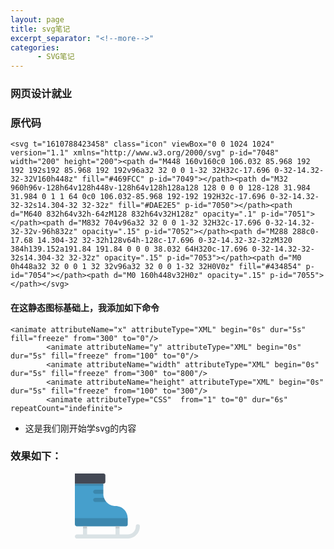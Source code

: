 ```yaml
---
layout: page
title: svg笔记
excerpt_separator: "<!--more-->"
categories:
      - SVG笔记
---
```

### 网页设计就业
<!--more-->
### 原代码
```
<svg t="1610788423458" class="icon" viewBox="0 0 1024 1024" version="1.1" xmlns="http://www.w3.org/2000/svg" p-id="7048" width="200" height="200"><path d="M448 160v160c0 106.032 85.968 192 192 192s192 85.968 192 192v96a32 32 0 0 1-32 32H32c-17.696 0-32-14.32-32-32V160h448z" fill="#469FCC" p-id="7049"></path><path d="M32 960h96v-128h64v128h448v-128h64v128h128a128 128 0 0 0 128-128 31.984 31.984 0 1 1 64 0c0 106.032-85.968 192-192 192H32c-17.696 0-32-14.32-32-32s14.304-32 32-32z" fill="#DAE2E5" p-id="7050"></path><path d="M640 832h64v32h-64zM128 832h64v32H128z" opacity=".1" p-id="7051"></path><path d="M832 704v96a32 32 0 0 1-32 32H32c-17.696 0-32-14.32-32-32v-96h832z" opacity=".15" p-id="7052"></path><path d="M288 288c0-17.68 14.304-32 32-32h128v64h-128c-17.696 0-32-14.32-32-32zM320 384h139.152a191.84 191.84 0 0 0 38.032 64H320c-17.696 0-32-14.32-32-32s14.304-32 32-32z" opacity=".15" p-id="7053"></path><path d="M0 0h448a32 32 0 0 1 32 32v96a32 32 0 0 1-32 32H0V0z" fill="#434854" p-id="7054"></path><path d="M0 160h448v32H0z" opacity=".15" p-id="7055"></path></svg>
```
#### 在这静态图标基础上，我添加如下命令
```
<animate attributeName="x" attributeType="XML" begin="0s" dur="5s" fill="freeze" from="300" to="0"/>
		<animate attributeName="y" attributeType="XML" begin="0s" dur="5s" fill="freeze" from="100" to="0"/>
		<animate attributeName="width" attributeType="XML" begin="0s" dur="5s" fill="freeze" from="300" to="800"/>
		<animate attributeName="height" attributeType="XML" begin="0s" dur="5s" fill="freeze" from="100" to="300"/>
		<animate attributeType="CSS"  from="1" to="0" dur="6s" repeatCount="indefinite">
```
- 这是我们刚开始学svg的内容

### 效果如下：
<div><svg t="1610788423458" class="icon" viewBox="0 0 1024 1024" version="1.1" xmlns="http://www.w3.org/2000/svg" p-id="7048" width="200" height="200"><path d="M448 160v160c0 106.032 85.968 192 192 192s192 85.968 192 192v96a32 32 0 0 1-32 32H32c-17.696 0-32-14.32-32-32V160h448z" fill="#469FCC" p-id="7049"></path><path d="M32 960h96v-128h64v128h448v-128h64v128h128a128 128 0 0 0 128-128 31.984 31.984 0 1 1 64 0c0 106.032-85.968 192-192 192H32c-17.696 0-32-14.32-32-32s14.304-32 32-32z" fill="#DAE2E5" p-id="7050"></path><path d="M640 832h64v32h-64zM128 832h64v32H128z" opacity=".1" p-id="7051"></path><path d="M832 704v96a32 32 0 0 1-32 32H32c-17.696 0-32-14.32-32-32v-96h832z" opacity=".15" p-id="7052"></path><path d="M288 288c0-17.68 14.304-32 32-32h128v64h-128c-17.696 0-32-14.32-32-32zM320 384h139.152a191.84 191.84 0 0 0 38.032 64H320c-17.696 0-32-14.32-32-32s14.304-32 32-32z" opacity=".15" p-id="7053"></path><path d="M0 0h448a32 32 0 0 1 32 32v96a32 32 0 0 1-32 32H0V0z" fill="#434854" p-id="7054"></path><path d="M0 160h448v32H0z" opacity=".15" p-id="7055"></path>
		<animate attributeName="x" attributeType="XML" begin="0s" dur="5s" fill="freeze" from="300" to="0"/>
		<animate attributeName="y" attributeType="XML" begin="0s" dur="5s" fill="freeze" from="100" to="0"/>
		<animate attributeName="width" attributeType="XML" begin="0s" dur="5s" fill="freeze" from="300" to="800"/>
		<animate attributeName="height" attributeType="XML" begin="0s" dur="5s" fill="freeze" from="100" to="300"/>
		<animate attributeType="CSS"  from="1" to="0" dur="6s" repeatCount="indefinite">
		</svg></div>
